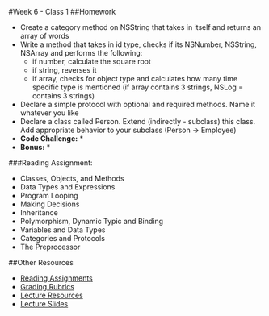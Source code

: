 #Week 6 - Class 1
##Homework
* Create a category method on NSString that takes in itself and returns an array of words
* Write a method that takes in id type, checks if its NSNumber, NSString, NSArray and performs the following:
	* if number, calculate the square root
	* if string, reverses it
	* if array, checks for object type and calculates how many time specific type is mentioned (if array contains 3 strings, NSLog = contains 3 strings)
* Declare a simple protocol with optional and required methods. Name it whatever you like
* Declare a class called Person. Extend (indirectly - subclass) this class. Add appropriate behavior to your subclass (Person -> Employee)
* **Code Challenge:**
	*
* **Bonus:**
	*
	
###Reading Assignment:
* Classes, Objects, and Methods
* Data Types and Expressions
* Program Looping
* Making Decisions
* Inheritance
* Polymorphism, Dynamic Typic and Binding
* Variables and Data Types
* Categories and Protocols
* The Preprocessor

##Other Resources
* [Reading Assignments](../../Resources/ra-grading-standard/)
* [Grading Rubrics](../../Resources/)
* [Lecture Resources](lecture/)
* [Lecture Slides](https://www.icloud.com/keynote/000j9CN6Kttd9Z2zF8WuD_Z4w#Week6_Day1)

